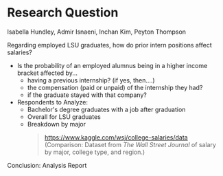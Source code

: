 Research Question
================
Isabella Hundley, Admir Isnaeni, Inchan Kim, Peyton Thompson

Regarding employed LSU graduates, how do prior intern positions affect salaries?
* Is the probability of an employed alumnus being in a higher income bracket affected by...  
  * having a previous internship? (if yes, then....)  
  * the compensation (paid or unpaid) of the internship they had?  
  * if the graduate stayed with that company?  
* Respondents to Analyze: 
  * Bachelor's degree graduates with a job after graduation  
  * Overall for LSU graduates  
  * Breakdown by major  
    > <https://www.kaggle.com/wsj/college-salaries/data>  
    > (Comparison: Dataset from *The Wall Street Journal* of salary by major, college type, and region.)   

Conclusion: Analysis Report

